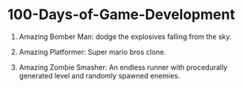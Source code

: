 # 100-Days-of-Game-Development
1. Amazing Bomber Man: dodge the explosives falling from the sky.

2. Amazing Platformer: Super mario bros clone.

3. Amazing Zombie Smasher: An endless runner with procedurally generated level and randomly spawned enemies.
